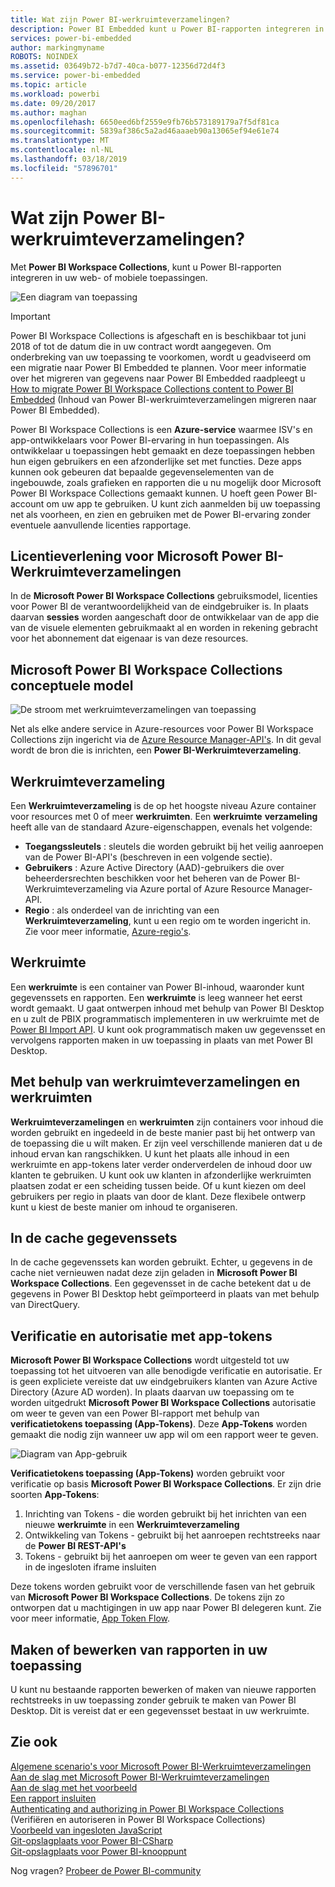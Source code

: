 ```yaml
---
title: Wat zijn Power BI-werkruimteverzamelingen?
description: Power BI Embedded kunt u Power BI-rapporten integreren in uw web- of mobiele toepassingen, zodat u niet hoeft te maken van aangepaste oplossingen.
services: power-bi-embedded
author: markingmyname
ROBOTS: NOINDEX
ms.assetid: 03649b72-b7d7-40ca-b077-12356d72d4f3
ms.service: power-bi-embedded
ms.topic: article
ms.workload: powerbi
ms.date: 09/20/2017
ms.author: maghan
ms.openlocfilehash: 6650eed6bf2559e9fb76b573189179a7f5df81ca
ms.sourcegitcommit: 5839af386c5a2ad46aaaeb90a13065ef94e61e74
ms.translationtype: MT
ms.contentlocale: nl-NL
ms.lasthandoff: 03/18/2019
ms.locfileid: "57896701"
---
```

# <a name="what-are-power-bi-workspace-collections"></a>Wat zijn Power BI-werkruimteverzamelingen?

Met **Power BI Workspace Collections**, kunt u Power BI-rapporten integreren in uw web- of mobiele toepassingen.

![Een diagram van toepassing](media/what-are-power-bi-workspace-collections/what-is.png)

> [!IMPORTANT]
> Power BI Workspace Collections is afgeschaft en is beschikbaar tot juni 2018 of tot de datum die in uw contract wordt aangegeven. Om onderbreking van uw toepassing te voorkomen, wordt u geadviseerd om een migratie naar Power BI Embedded te plannen. Voor meer informatie over het migreren van gegevens naar Power BI Embedded raadpleegt u [How to migrate Power BI Workspace Collections content to Power BI Embedded](https://powerbi.microsoft.com/documentation/powerbi-developer-migrate-from-powerbi-embedded/) (Inhoud van Power BI-werkruimteverzamelingen migreren naar Power BI Embedded).

Power BI Workspace Collections is een **Azure-service** waarmee ISV's en app-ontwikkelaars voor Power BI-ervaring in hun toepassingen. Als ontwikkelaar u toepassingen hebt gemaakt en deze toepassingen hebben hun eigen gebruikers en een afzonderlijke set met functies. Deze apps kunnen ook gebeuren dat bepaalde gegevenselementen van de ingebouwde, zoals grafieken en rapporten die u nu mogelijk door Microsoft Power BI Workspace Collections gemaakt kunnen. U hoeft geen Power BI-account om uw app te gebruiken. U kunt zich aanmelden bij uw toepassing net als voorheen, en zien en gebruiken met de Power BI-ervaring zonder eventuele aanvullende licenties rapportage.

## <a name="licensing-for-microsoft-power-bi-workspace-collections"></a>Licentieverlening voor Microsoft Power BI-Werkruimteverzamelingen

In de **Microsoft Power BI Workspace Collections** gebruiksmodel, licenties voor Power BI de verantwoordelijkheid van de eindgebruiker is.  In plaats daarvan **sessies** worden aangeschaft door de ontwikkelaar van de app die van de visuele elementen gebruikmaakt al en worden in rekening gebracht voor het abonnement dat eigenaar is van deze resources. 

## <a name="microsoft-power-bi-workspace-collections-conceptual-model"></a>Microsoft Power BI Workspace Collections conceptuele model

![De stroom met werkruimteverzamelingen van toepassing](media/what-are-power-bi-workspace-collections/model.png)

Net als elke andere service in Azure-resources voor Power BI Workspace Collections zijn ingericht via de [Azure Resource Manager-API's](https://msdn.microsoft.com/library/mt712306.aspx). In dit geval wordt de bron die is inrichten, een **Power BI-Werkruimteverzameling**.

## <a name="workspace-collection"></a>Werkruimteverzameling

Een **Werkruimteverzameling** is de op het hoogste niveau Azure container voor resources met 0 of meer **werkruimten**.  Een **werkruimte** **verzameling** heeft alle van de standaard Azure-eigenschappen, evenals het volgende:

* **Toegangssleutels** : sleutels die worden gebruikt bij het veilig aanroepen van de Power BI-API's (beschreven in een volgende sectie).
* **Gebruikers** : Azure Active Directory (AAD)-gebruikers die over beheerdersrechten beschikken voor het beheren van de Power BI-Werkruimteverzameling via Azure portal of Azure Resource Manager-API.
* **Regio** : als onderdeel van de inrichting van een **Werkruimteverzameling**, kunt u een regio om te worden ingericht in. Zie voor meer informatie, [Azure-regio's](https://azure.microsoft.com/regions/).

## <a name="workspace"></a>Werkruimte

Een **werkruimte** is een container van Power BI-inhoud, waaronder kunt gegevenssets en rapporten. Een **werkruimte** is leeg wanneer het eerst wordt gemaakt. U gaat ontwerpen inhoud met behulp van Power BI Desktop en u zult de PBIX programmatisch implementeren in uw werkruimte met de [Power BI Import API](https://msdn.microsoft.com/library/mt711504.aspx). U kunt ook programmatisch maken uw gegevensset en vervolgens rapporten maken in uw toepassing in plaats van met Power BI Desktop.

## <a name="using-workspace-collections-and-workspaces"></a>Met behulp van werkruimteverzamelingen en werkruimten

**Werkruimteverzamelingen** en **werkruimten** zijn containers voor inhoud die worden gebruikt en ingedeeld in de beste manier past bij het ontwerp van de toepassing die u wilt maken. Er zijn veel verschillende manieren dat u de inhoud ervan kan rangschikken. U kunt het plaats alle inhoud in een werkruimte en app-tokens later verder onderverdelen de inhoud door uw klanten te gebruiken. U kunt ook uw klanten in afzonderlijke werkruimten plaatsen zodat er een scheiding tussen beide. Of u kunt kiezen om deel gebruikers per regio in plaats van door de klant. Deze flexibele ontwerp kunt u kiest de beste manier om inhoud te organiseren.

## <a name="cached-datasets"></a>In de cache gegevenssets

In de cache gegevenssets kan worden gebruikt.  Echter, u gegevens in de cache niet vernieuwen nadat deze zijn geladen in **Microsoft Power BI Workspace Collections**. Een gegevensset in de cache betekent dat u de gegevens in Power BI Desktop hebt geïmporteerd in plaats van met behulp van DirectQuery.

## <a name="authentication-and-authorization-with-app-tokens"></a>Verificatie en autorisatie met app-tokens

**Microsoft Power BI Workspace Collections** wordt uitgesteld tot uw toepassing tot het uitvoeren van alle benodigde verificatie en autorisatie. Er is geen expliciete vereiste dat uw eindgebruikers klanten van Azure Active Directory (Azure AD worden).  In plaats daarvan uw toepassing om te worden uitgedrukt **Microsoft Power BI Workspace Collections** autorisatie om weer te geven van een Power BI-rapport met behulp van **verificatietokens toepassing (App-Tokens)**.  Deze **App-Tokens** worden gemaakt die nodig zijn wanneer uw app wil om een rapport weer te geven.

![Diagram van App-gebruik](media/what-are-power-bi-workspace-collections/app-tokens.png)

**Verificatietokens toepassing (App-Tokens)** worden gebruikt voor verificatie op basis **Microsoft Power BI Workspace Collections**.  Er zijn drie soorten **App-Tokens**:

1. Inrichting van Tokens - die worden gebruikt bij het inrichten van een nieuwe **werkruimte** in een **Werkruimteverzameling**
2. Ontwikkeling van Tokens - gebruikt bij het aanroepen rechtstreeks naar de **Power BI REST-API's**
3. Tokens - gebruikt bij het aanroepen om weer te geven van een rapport in de ingesloten iframe insluiten

Deze tokens worden gebruikt voor de verschillende fasen van het gebruik van **Microsoft Power BI Workspace Collections**.  De tokens zijn zo ontworpen dat u machtigingen in uw app naar Power BI delegeren kunt. Zie voor meer informatie, [App Token Flow](app-token-flow.md).

## <a name="create-or-edit-reports-within-your-application"></a>Maken of bewerken van rapporten in uw toepassing

U kunt nu bestaande rapporten bewerken of maken van nieuwe rapporten rechtstreeks in uw toepassing zonder gebruik te maken van Power BI Desktop. Dit is vereist dat er een gegevensset bestaat in uw werkruimte.

## <a name="see-also"></a>Zie ook

[Algemene scenario's voor Microsoft Power BI-Werkruimteverzamelingen](scenarios.md)  
[Aan de slag met Microsoft Power BI-Werkruimteverzamelingen](get-started.md)  
[Aan de slag met het voorbeeld](get-started-sample.md)  
[Een rapport insluiten](embed-report.md)  
[Authenticating and authorizing in Power BI Workspace Collections](app-token-flow.md) (Verifiëren en autoriseren in Power BI Workspace Collections)  
[Voorbeeld van ingesloten JavaScript](https://microsoft.github.io/PowerBI-JavaScript/demo/)  
[Git-opslagplaats voor Power BI-CSharp](https://github.com/Microsoft/PowerBI-CSharp)  
[Git-opslagplaats voor Power BI-knooppunt](https://github.com/Microsoft/PowerBI-Node)  

Nog vragen? [Probeer de Power BI-community](https://community.powerbi.com/)
